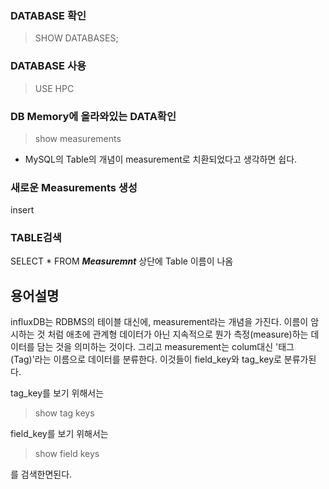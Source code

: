 ### DATABASE 확인
> SHOW DATABASES;

### DATABASE 사용
> USE HPC

### DB Memory에 올라와있는 DATA확인
> show measurements
* MySQL의 Table의 개념이 measurement로 치환되었다고 생각하면 쉽다.

### 새로운 Measurements 생성
insert 


### TABLE검색
SELECT * FROM ___Measuremnt___
상단에 Table 이름이 나옴

## 용어설명

influxDB는 RDBMS의 테이블 대신에, measurement라는 개념을 가진다. 이름이 암시하는 것 처럼 애초에 관계형 데이터가 아닌 지속적으로 뭔가 측정(measure)하는 데이터를 담는 것을 의미하는 것이다.
그리고 measurement는 colum대신 '태그(Tag)'라는 이름으로 데이터를 분류한다. 
이것들이 field_key와 tag_key로 분류가된다.

tag_key를 보기 위해서는 

> show tag keys

field_key를 보기 위해서는 

> show field keys

를 검색한면된다.


